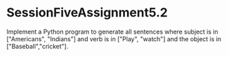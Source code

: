 # SessionFiveAssignment5.2
Implement a Python program to generate all sentences where subject is in
["Americans", "Indians"] and verb is in ["Play", "watch"] and the object is in
["Baseball","cricket"].
